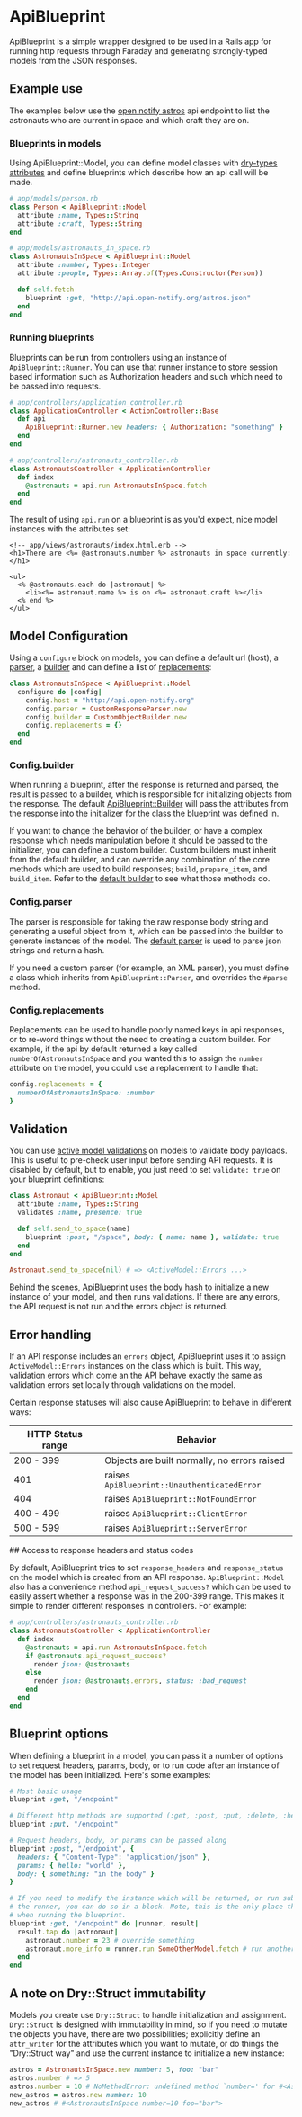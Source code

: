 # ApiBlueprint

ApiBlueprint is a simple wrapper designed to be used in a Rails app for running http requests through Faraday and generating strongly-typed models from the JSON responses.

## Example use

The examples below use the [open notify astros](http://api.open-notify.org/astros.json) api endpoint to list the astronauts who are current in space and which craft they are on.

### Blueprints in models

Using ApiBlueprint::Model, you can define model classes with [dry-types attributes](http://dry-rb.org/gems/dry-types/) and define blueprints which describe how an api call will be made.

```ruby
# app/models/person.rb
class Person < ApiBlueprint::Model
  attribute :name, Types::String
  attribute :craft, Types::String
end

# app/models/astronauts_in_space.rb
class AstronautsInSpace < ApiBlueprint::Model
  attribute :number, Types::Integer
  attribute :people, Types::Array.of(Types.Constructor(Person))

  def self.fetch
    blueprint :get, "http://api.open-notify.org/astros.json"
  end
end
```

### Running blueprints

Blueprints can be run from controllers using an instance of `ApiBlueprint::Runner`. You can use that runner instance to store session based information such as Authorization headers and such which need to be passed into requests.

```ruby
# app/controllers/application_controller.rb
class ApplicationController < ActionController::Base
  def api
    ApiBlueprint::Runner.new headers: { Authorization: "something" }
  end
end

# app/controllers/astronauts_controller.rb
class AstronautsController < ApplicationController
  def index
    @astronauts = api.run AstronautsInSpace.fetch
  end
end
```

The result of using `api.run` on a blueprint is as you'd expect, nice model instances with the attributes set:

```erb
<!-- app/views/astronauts/index.html.erb -->
<h1>There are <%= @astronauts.number %> astronauts in space currently:</h1>

<ul>
  <% @astronauts.each do |astronaut| %>
    <li><%= astronaut.name %> is on <%= astronaut.craft %></li>
  <% end %>
</ul>
```

## Model Configuration

Using a `configure` block on models, you can define a default url (host), a [parser](#configparser), a [builder](#configbuilder) and can define a list of [replacements](#configreplacements):

```ruby
class AstronautsInSpace < ApiBlueprint::Model
  configure do |config|
    config.host = "http://api.open-notify.org"
    config.parser = CustomResponseParser.new
    config.builder = CustomObjectBuilder.new
    config.replacements = {}
  end
end
```

### Config.builder

When running a blueprint, after the response is returned and parsed, the result is passed to a builder, which is responsible for initializing objects from the response. The default [ApiBlueprint::Builder](https://github.com/iZettle/api-blueprint/blob/master/lib/api-blueprint/builder.rb)
 will pass the attributes from the response into the initializer for the class the blueprint was defined in.

If you want to change the behavior of the builder, or have a complex response which needs manipulation before it should be passed to the initializer, you can define a custom builder. Custom builders must inherit from the default builder, and can override any combination of the core methods which are used to build responses; `build`, `prepare_item`, and `build_item`. Refer to the [default builder](https://github.com/iZettle/api-blueprint/blob/master/lib/api-blueprint/builder.rb) to see what those methods do.

### Config.parser

The parser is responsible for taking the raw response body string and generating a useful object from it, which can be passed into the builder to generate instances of the model. The [default parser](https://github.com/iZettle/api-blueprint/blob/master/lib/api-blueprint/parser.rb) is used to parse json strings and return a hash.

If you need a custom parser (for example, an XML parser), you must define a class which inherits from `ApiBlueprint::Parser`, and overrides the `#parse` method.

### Config.replacements

Replacements can be used to handle poorly named keys in api responses, or to re-word things without the need to creating a custom builder. For example, if the api by default returned a key called `numberOfAstronautsInSpace` and you wanted this to assign the `number` attribute on the model, you could use a replacement to handle that:

```ruby
config.replacements = {
  numberOfAstronautsInSpace: :number
}
```

## Validation

You can use [active model validations](http://guides.rubyonrails.org/active_record_validations.html) on models to validate body payloads. This is useful to pre-check user input before sending API requests. It is disabled by default, but to enable, you just need to set `validate: true` on your blueprint definitions:

```ruby
class Astronaut < ApiBlueprint::Model
  attribute :name, Types::String
  validates :name, presence: true

  def self.send_to_space(name)
    blueprint :post, "/space", body: { name: name }, validate: true
  end
end

Astronaut.send_to_space(nil) # => <ActiveModel::Errors ...>
```

Behind the scenes, ApiBlueprint uses the body hash to initialize a new instance of your model, and then runs validations. If there are any errors, the API request is not run and the errors object is returned.

## Error handling

If an API response includes an `errors` object, ApiBlueprint uses it to assign `ActiveModel::Errors` instances on the class which is built. This way, validation errors which come an the API behave exactly the same as validation errors set locally through validations on the model.

Certain response statuses will also cause ApiBlueprint to behave in different ways:

| HTTP Status range | Behavior |
| ----------------- | -------- |
| 200 - 399 | Objects are built normally, no errors raised |
| 401 | raises `ApiBlueprint::UnauthenticatedError` |
| 404 | raises `ApiBlueprint::NotFoundError` |
| 400 - 499 | raises `ApiBlueprint::ClientError` |
| 500 - 599 | raises `ApiBlueprint::ServerError` |

## Access to response headers and status codes

By default, ApiBlueprint tries to set `response_headers` and `response_status` on the model which is created from an API response. `ApiBlueprint::Model` also has a convenience method `api_request_success?` which can be used to easily assert whether a response was in the 200-399 range. This makes it simple to render different responses in controllers. For example:

```ruby
# app/controllers/astronauts_controller.rb
class AstronautsController < ApplicationController
  def index
    @astronauts = api.run AstronautsInSpace.fetch
    if @astronauts.api_request_success?
      render json: @astronauts
    else
      render json: @astronauts.errors, status: :bad_request
    end
  end
end
```

## Blueprint options

When defining a blueprint in a model, you can pass it a number of options to set request headers, params, body, or to run code after an instance of the model has been initialized. Here's some examples:

```ruby
# Most basic usage
blueprint :get, "/endpoint"

# Different http methods are supported (:get, :post, :put, :delete, :head, :patch, :options)
blueprint :put, "/endpoint"

# Request headers, body, or params can be passed along
blueprint :post, "/endpoint", {
  headers: { "Content-Type": "application/json" },
  params: { hello: "world" },
  body: { something: "in the body" }
}

# If you need to modify the instance which will be returned, or run subsequent requests using
# the runner, you can do so in a block. Note, this is the only place the runner will be available
# when running the blueprint.
blueprint :get, "/endpoint" do |runner, result|
  result.tap do |astronaut|
    astronaut.number = 23 # override something
    astronaut.more_info = runner.run SomeOtherModel.fetch # run another request
  end
end
```

## A note on Dry::Struct immutability

Models you create use `Dry::Struct` to handle initialization and assignment. `Dry::Struct` is designed with immutability in mind, so if you need to mutate the objects you have, there are two possibilities; explicitly define an `attr_writer` for the attributes which you want to mutate, or do things the "Dry::Struct way" and use the current instance to initialize a new instance:

```ruby
astros = AstronautsInSpace.new number: 5, foo: "bar"
astros.number # => 5
astros.number = 10 # NoMethodError: undefined method `number=' for #<AstronautsInSpace number=5 foo="bar">
new_astros = astros.new number: 10
new_astros # #<AstronautsInSpace number=10 foo="bar">
```
